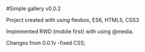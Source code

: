 #Simple gallery v0.0.2

Project created with using flexbox, ES6, HTML5, CSS3

Implemented RWD (mobile first) with using @media.

Changes from 0.0.1v
-fixed CSS;

